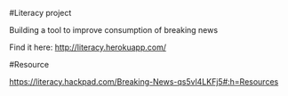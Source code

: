 #Literacy project

Building a tool to improve consumption of breaking news

Find it here: http://literacy.herokuapp.com/

#Resource

https://literacy.hackpad.com/Breaking-News-qs5vl4LKFj5#:h=Resources

